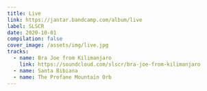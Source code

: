 ```yaml
---
title: Live
link: https://jantar.bandcamp.com/album/live
label: SLSCR
date: 2020-10-01
compilation: false
cover_image: /assets/img/live.jpg
tracks:
  - name: Bra Joe from Kilimanjaro
    link: https://soundcloud.com/slscr/bra-joe-from-kilimanjaro
  - name: Santa Bibiana
  - name: The Profane Mountain Orb
---
```

